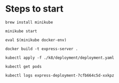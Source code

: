 
# Steps to start

```
brew install minikube   
```

```
minikube start   
```

```
eval $(minikube docker-env)
```

```
docker build -t express-server .
```

```
kubectl apply -f ./k8/deployment/deployment.yaml
```

```
kubectl get pods
```

```
kubectl logs express-deployment-7cfb664c5d-xxkpz
```
